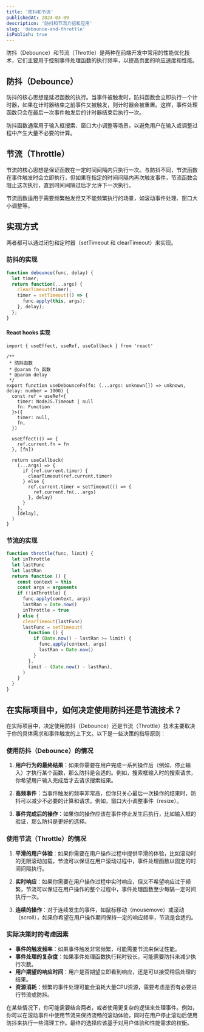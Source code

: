 ```yaml
---
title: '防抖和节流'
publishedAt: 2024-03-09
description: '防抖和节流介绍和应用'
slug: 'debounce-and-throttle'
isPublish: true
---
```


防抖（Debounce）和节流（Throttle）是两种在前端开发中常用的性能优化技术，它们主要用于控制事件处理函数的执行频率，以提高页面的响应速度和性能。

## 防抖（Debounce）

防抖的核心思想是延迟函数的执行。当事件被触发时，防抖函数会立即执行一个计时器，如果在计时器结束之前事件又被触发，则计时器会被重置。这样，事件处理函数只会在最后一次事件触发后的计时器结束后执行一次。

防抖函数通常用于输入框搜索、窗口大小调整等场景，以避免用户在输入或调整过程中产生大量不必要的计算。

## 节流（Throttle）

节流的核心思想是保证函数在一定时间间隔内只执行一次。与防抖不同，节流函数在事件触发时会立即执行，但如果在指定的时间间隔内再次触发事件，节流函数会阻止这次执行，直到时间间隔过后才允许下一次执行。

节流函数适用于需要频繁触发但又不能频繁执行的场景，如滚动事件处理、窗口大小调整等。

## 实现方式

两者都可以通过闭包和定时器（setTimeout 和 clearTimeout）来实现。

### 防抖的实现

```js
function debounce(func, delay) {
  let timer;
  return function(...args) {
    clearTimeout(timer);
    timer = setTimeout(() => {
      func.apply(this, args);
    }, delay);
  };
}
```

#### React hooks 实现

```tsx
import { useEffect, useRef, useCallback } from 'react'

/**
 * 防抖函数
 * @param fn 函数
 * @param delay
 */
export function useDebounceFn(fn: (...args: unknown[]) => unknown, delay: number = 1000) {
  const ref = useRef<{
    timer: NodeJS.Timeout | null
    fn: Function
  }>({
    timer: null,
    fn,
  })

  useEffect(() => {
    ref.current.fn = fn
  }, [fn])

  return useCallback(
    (...args) => {
      if (ref.current.timer) {
        clearTimeout(ref.current.timer)
      } else {
        ref.current.timer = setTimeout(() => {
          ref.current.fn(...args)
        }, delay)
      }
    },
    [delay],
  )
}
```

### 节流的实现

```js
function throttle(func, limit) {
  let inThrottle
  let lastFunc
  let lastRan
  return function () {
    const context = this
    const args = arguments
    if (!inThrottle) {
      func.apply(context, args)
      lastRan = Date.now()
      inThrottle = true
    } else {
      clearTimeout(lastFunc)
      lastFunc = setTimeout(
        function () {
          if (Date.now() - lastRan >= limit) {
            func.apply(context, args)
            lastRan = Date.now()
          }
        },
        limit - (Date.now() - lastRan),
      )
    }
  }
}
```

## 在实际项目中，如何决定使用防抖还是节流技术？

在实际项目中，决定使用防抖（Debounce）还是节流（Throttle）技术主要取决于你的具体需求和事件触发的上下文。以下是一些决策的指导原则：

### 使用防抖（Debounce）的情况

1. **用户行为的最终结果**：如果你需要在用户完成一系列操作后（例如，停止输入）才执行某个函数，那么防抖是合适的。例如，搜索框输入时的搜索请求，你希望用户输入完成后才去请求搜索结果。

2. **高频事件**：当事件触发的频率非常高，但你只关心最后一次操作的结果时，防抖可以减少不必要的计算和请求。例如，窗口大小调整事件（resize）。

3. **事件完成后的操作**：如果你的操作应该在事件停止发生后执行，比如输入框的验证，那么防抖是更好的选择。

### 使用节流（Throttle）的情况

1. **平滑的用户体验**：如果你需要在用户操作过程中提供平滑的体验，比如滚动时的无限滚动加载，节流可以保证在用户滚动过程中，事件处理函数以固定的时间间隔执行。

2. **实时响应**：如果你需要在用户操作过程中实时响应，但又不希望响应过于频繁，节流可以保证在用户操作的整个过程中，事件处理函数至少每隔一定时间执行一次。

3. **连续的操作**：对于连续发生的事件，如鼠标移动（mousemove）或滚动（scroll），如果你希望在用户操作期间保持一定的响应频率，节流是合适的。

### 实际决策时的考虑因素

- **事件的触发频率**：如果事件触发非常频繁，可能需要节流来保证性能。
- **事件处理的复杂度**：如果事件处理函数执行耗时较长，可能需要防抖来减少执行次数。
- **用户期望的响应时间**：用户是否期望立即看到响应，还是可以接受稍后处理的结果。
- **资源消耗**：频繁的事件处理可能会消耗大量CPU资源，需要考虑是否有必要进行节流或防抖。

在某些情况下，你可能需要结合两者，或者使用更复杂的逻辑来处理事件。例如，你可以在滚动事件中使用节流来保持流畅的滚动体验，同时在用户停止滚动后使用防抖来执行一些清理工作。最终的选择应该基于对用户体验和性能需求的权衡。
